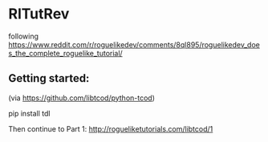# RlTutRev
following https://www.reddit.com/r/roguelikedev/comments/8ql895/roguelikedev_does_the_complete_roguelike_tutorial/


## Getting started:
(via https://github.com/libtcod/python-tcod)

  pip install tdl

Then continue to Part 1: http://rogueliketutorials.com/libtcod/1
